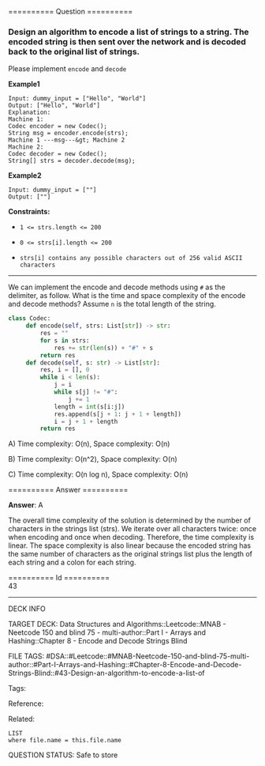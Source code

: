 ========== Question ==========  

### Design an algorithm to encode **a list of strings** to **a string**. The encoded string is then sent over the network and is decoded back to the original list of strings.

Please implement `encode` and `decode`

**Example1**

```
Input: dummy_input = ["Hello", "World"]
Output: ["Hello", "World"]
Explanation:
Machine 1:
Codec encoder = new Codec();
String msg = encoder.encode(strs);
Machine 1 ---msg---&gt; Machine 2
Machine 2:
Codec decoder = new Codec();
String[] strs = decoder.decode(msg);
```

**Example2**

```
Input: dummy_input = [""]
Output: [""]
```

**Constraints:**

- `1 <= strs.length <= 200`

- `0 <= strs[i].length <= 200`

- `strs[i] contains any possible characters out of 256 valid ASCII characters`

---

We can implement the encode and decode methods using `#` as the delimiter, as
follow. What is the time and space complexity of the encode and decode methods?
Assume `n` is the total length of the string.

```python
class Codec:
     def encode(self, strs: List[str]) -> str:
         res = ""
         for s in strs:
             res += str(len(s)) + "#" + s
         return res
     def decode(self, s: str) -> List[str]:
         res, i = [], 0
         while i < len(s):
             j = i
             while s[j] != "#":
                 j += 1
             length = int(s[i:j])
             res.append(s[j + 1: j + 1 + length])
             i = j + 1 + length
         return res
```

A) Time complexity: O(n), Space complexity: O(n)

B) Time complexity: O(n^2), Space complexity: O(n)

C) Time complexity: O(n log n), Space complexity: O(n)  

========== Answer ==========  

**Answer**: A

The overall time complexity of the solution is determined by the number of
characters in the strings list (strs). We iterate over all characters twice:
once when encoding and once when decoding. Therefore, the time complexity is
linear. The space complexity is also linear because the encoded string has the
same number of characters as the original strings list plus the length of each
string and a colon for each string.

========== Id ==========  
43

---

DECK INFO

TARGET DECK: Data Structures and Algorithms::Leetcode::MNAB - Neetcode 150 and blind 75 - multi-author::Part I - Arrays and Hashing::Chapter 8 - Encode and Decode Strings Blind

FILE TAGS: #DSA::#Leetcode::#MNAB-Neetcode-150-and-blind-75-multi-author::#Part-I-Arrays-and-Hashing::#Chapter-8-Encode-and-Decode-Strings-Blind::#43-Design-an-algorithm-to-encode-a-list-of

Tags:

Reference:

Related:

```dataview
LIST
where file.name = this.file.name
```
QUESTION STATUS: Safe to store
